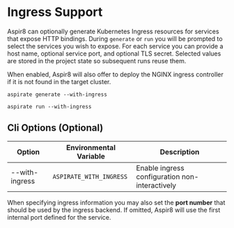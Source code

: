 # Ingress Support

Aspir8 can optionally generate Kubernetes Ingress resources for services that expose HTTP bindings.
During `generate` or `run` you will be prompted to select the services you wish to expose. For each
service you can provide a host name, optional service port, and optional TLS secret. Selected values are stored in the
project state so subsequent runs reuse them.

When enabled, Aspir8 will also offer to deploy the NGINX ingress controller if it is not found
in the target cluster.

```
aspirate generate --with-ingress
```

```
aspirate run --with-ingress
```

## Cli Options (Optional)

| Option | Environmental Variable | Description |
|-------|-----------------------|-------------|
| --with-ingress | `ASPIRATE_WITH_INGRESS` | Enable ingress configuration non-interactively |

When specifying ingress information you may also set the **port number** that should be used by the ingress backend. If omitted, Aspir8 will use the first internal port defined for the service.
